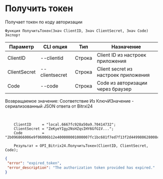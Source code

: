 ﻿---
sidebar_position: 2
---

# Получить токен
 Получает токен по коду авторизации



`Функция ПолучитьТокен(Знач ClientID, Знач ClientSecret, Знач Code) Экспорт`

  | Параметр | CLI опция | Тип | Назначение |
  |-|-|-|-|
  | ClientID | --clientid | Строка | Client ID из настроек приложения |
  | ClientSecret | --clientsecret | Строка | Client secret из настроек приложения |
  | Code | --code | Строка | Code из авторизации через браузер |

  
  Возвращаемое значение:   Соответствие Из КлючИЗначение - сериализованный JSON ответа от Bitrxi24

<br/>




```bsl title="Пример кода"
    ClientID     = "local.6667fc928a50a9.70414732";
    ClientSecret = "ZeKyeYIgy2NsHZqsIHY6GfG1V...";
    Code         = "2b096866006e9f06006b12e400000001000007fc1bc681f7ed7f13f2d449980628008c";

    Результат = OPI_Bitrix24.ПолучитьТокен(ClientID, ClientSecret, Code);
```
    



```json title="Результат"
{
 "error": "expired_token",
 "error_description": "The authorization token provided has expired."
}
```
